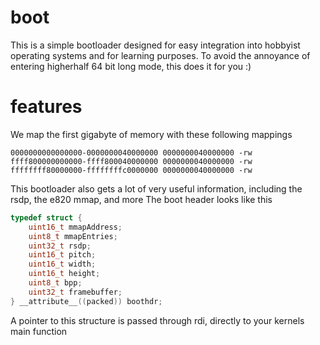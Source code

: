 # boot
This is a simple bootloader designed for easy integration into hobbyist operating systems and for learning purposes. 
To avoid the annoyance of entering higherhalf 64 bit long mode, this does it for you :)

# features

We map the first gigabyte of memory with these following mappings
```
0000000000000000-0000000040000000 0000000040000000 -rw
ffff800000000000-ffff800040000000 0000000040000000 -rw
ffffffff80000000-ffffffffc0000000 0000000040000000 -rw
```
This bootloader also gets a lot of very useful information, including the rsdp, the e820 mmap, and more
The boot header looks like this
```c
typedef struct {
    uint16_t mmapAddress;
    uint8_t mmapEntries;
    uint32_t rsdp;
    uint16_t pitch;
    uint16_t width;
    uint16_t height;
    uint8_t bpp;
    uint32_t framebuffer;
} __attribute__((packed)) boothdr;
```
A pointer to this structure is passed through rdi, directly to your kernels main function
